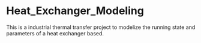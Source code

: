 # Heat_Exchanger_Modeling

This is a industrial thermal transfer project to modelize the running state and parameters of a heat exchanger based.
